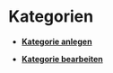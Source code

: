 # Kategorien 

-   **[Kategorie anlegen](8_1_1_Kategorien_anlegen.md)**  

-   **[Kategorie bearbeiten](8_1_2_Kategorie_bearbeiten.md)**  




